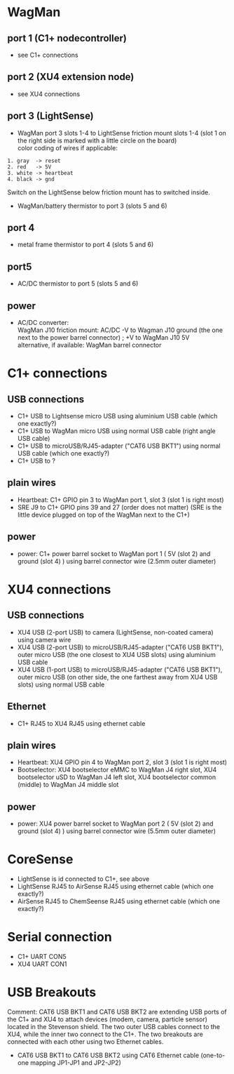 
# WagMan

## port 1 (C1+ nodecontroller)
- see C1+ connections

## port 2  (XU4 extension node)
- see XU4 connections

## port 3 (LightSense)
- WagMan port 3 slots 1-4 to LightSense friction mount slots 1-4 (slot 1 on the right side is marked with a little circle on the board) <br>
color coding of wires if applicable:
```text
1. gray  -> reset
2. red   -> 5V
3. white -> heartbeat
4. black -> gnd
```
Switch on the LightSense below friction mount has to switched inside.


- WagMan/battery thermistor to port 3 (slots 5 and 6)


## port 4
- metal frame thermistor to port 4 (slots 5 and 6)

## port5
- AC/DC thermistor to port 5 (slots 5 and 6)

## power
- AC/DC converter: <br>
     WagMan J10 friction mount: AC/DC -V to Wagman J10 ground (the one next to the power barrel connector) ; +V to WagMan J10 5V<br>
     alternative, if available: WagMan barrel connector

# C1+ connections

## USB connections

- C1+ USB to Lightsense micro USB using aluminium USB cable (which one exactly?)
- C1+ USB to WagMan micro USB using normal USB cable (right angle USB cable)
- C1+ USB to microUSB/RJ45-adapter ("CAT6 USB BKT1") using normal USB cable (which one exactly?)
- C1+ USB to ?

## plain wires
- Heartbeat: C1+ GPIO pin 3 to WagMan port 1, slot 3 (slot 1 is right most)
- SRE J9 to C1+ GPIO pins 39 and 27 (order does not matter) (SRE is the little device plugged on top of the WagMan next to the C1+) 

## power
- power: C1+ power barrel socket to WagMan port 1 ( 5V (slot 2) and ground (slot 4) ) using barrel connector wire (2.5mm outer diameter)

# XU4 connections

## USB connections
- XU4 USB (2-port USB) to camera (LightSense, non-coated camera) using camera wire
- XU4 USB (2-port USB) to microUSB/RJ45-adapter ("CAT6 USB BKT1"), outer micro USB (the one closest to XU4 USB slots) using aluminium USB cable
- XU4 USB (1-port USB) to microUSB/RJ45-adapter ("CAT6 USB BKT1"), outer micro USB (on other side, the one farthest away from XU4 USB slots) using normal USB cable


## Ethernet
- C1+ RJ45 to XU4 RJ45 using ethernet cable

## plain wires
- Heartbeat: XU4 GPIO pin 4 to WagMan port 2, slot 3 (slot 1 is right most)
- Bootselector: XU4 bootselector eMMC to WagMan J4 right slot, XU4 bootselector uSD to WagMan J4 left slot, XU4 bootselector common (middle) to WagMan J4 middle slot

## power
- power: XU4 power barrel socket to WagMan port 2 ( 5V (slot 2) and ground (slot 4) ) using barrel connector wire (5.5mm outer diameter)

# CoreSense
- LightSense is id connected to C1+, see above
- LightSense RJ45 to AirSense RJ45 using ethernet cable (which one exactly?)
- AirSense RJ45 to ChemSeense RJ45 using ethernet cable (which one exactly?)

# Serial connection
- C1+ UART CON5
- XU4 UART CON1


# USB Breakouts
Comment: CAT6 USB BKT1 and CAT6 USB BKT2 are extending USB ports of the C1+ and XU4 to attach devices (modem, camera, particle sensor) located in the Stevenson shield. The two outer USB cables connect to the XU4, while the inner two connect to the C1+. The two breakouts are connected with each other using two Ethernet cables.

- CAT6 USB BKT1 to CAT6 USB BKT2 using CAT6 Ethernet cable (one-to-one mapping JP1-JP1 and JP2-JP2)




